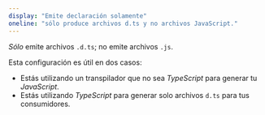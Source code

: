 ```yaml
---
display: "Emite declaración solamente"
oneline: "sólo produce archivos d.ts y no archivos JavaScript."
---
```


*Sólo* emite archivos `.d.ts`; no emite archivos `.js`.

Esta configuración es útil en dos casos:

- Estás utilizando un transpilador que no sea *TypeScript* para generar tu *JavaScript*.
- Estás utilizando *TypeScript* para generar solo archivos `d.ts` para tus consumidores.
